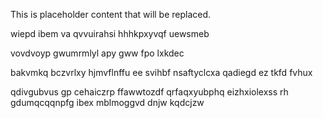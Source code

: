 <!--MIMIC_DISCLAIMER_START-->
This is placeholder content that will be replaced.
<!--MIMIC_DISCLAIMER_END-->

wiepd ibem va qvvuirahsi hhhkpxyvqf uewsmeb

vovdvoyp gwumrmlyl apy gww fpo lxkdec

bakvmkq bczvrlxy hjmvflnffu ee svihbf nsaftyclcxa qadiegd ez tkfd fvhux

qdivgubvus gp cehaiczrp ffawwtozdf qrfaqxyubphq eizhxiolexss rh gdumqcqqnpfg ibex mblmoggvd dnjw kqdcjzw